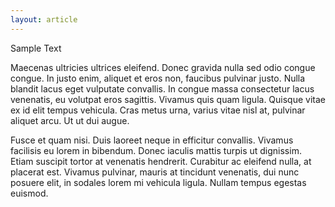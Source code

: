 ```yaml
---
layout: article
---
```


Sample Text

Maecenas ultricies ultrices eleifend. Donec gravida nulla sed odio congue congue. In justo enim, aliquet et eros non, faucibus pulvinar justo. Nulla blandit lacus eget vulputate convallis. In congue massa consectetur lacus venenatis, eu volutpat eros sagittis. Vivamus quis quam ligula. Quisque vitae ex id elit tempus vehicula. Cras metus urna, varius vitae nisl at, pulvinar aliquet arcu. Ut ut dui augue.

Fusce et quam nisi. Duis laoreet neque in efficitur convallis. Vivamus facilisis eu lorem in bibendum. Donec iaculis mattis turpis ut dignissim. Etiam suscipit tortor at venenatis hendrerit. Curabitur ac eleifend nulla, at placerat est. Vivamus pulvinar, mauris at tincidunt venenatis, dui nunc posuere elit, in sodales lorem mi vehicula ligula. Nullam tempus egestas euismod.
